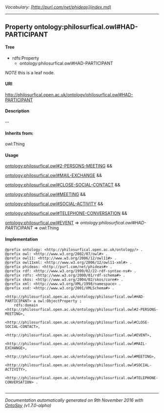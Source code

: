 _Vocabulary: [http://purl.com/net/phideas](index.md)_ 

---	
	




    


## Property ontology:philosurfical.owl#HAD-PARTICIPANT


#### Tree

* rdfs:Property
    * ontology:philosurfical.owl#HAD-PARTICIPANT





*NOTE* this is a leaf node.


#### URI
http://philosurfical.open.ac.uk/ontology/philosurfical.owl#HAD-PARTICIPANT

#### Description
--


#### Inherits from:
owl:Thing



#### Usage


[ontology:philosurfical.owl#2-PERSONS-MEETING](class-ontologyphilosurficalowl2-persons-meeting.md) &amp;&amp;  

[ontology:philosurfical.owl#MAIL-EXCHANGE](class-ontologyphilosurficalowlmail-exchange.md) &amp;&amp;  

[ontology:philosurfical.owl#CLOSE-SOCIAL-CONTACT](class-ontologyphilosurficalowlclose-social-contact.md) &amp;&amp;  

[ontology:philosurfical.owl#MEETING](class-ontologyphilosurficalowlmeeting.md) &amp;&amp;  

[ontology:philosurfical.owl#SOCIAL-ACTIVITY](class-ontologyphilosurficalowlsocial-activity.md) &amp;&amp;  

[ontology:philosurfical.owl#TELEPHONE-CONVERSATION](class-ontologyphilosurficalowltelephone-conversation.md) &amp;&amp;  

[ontology:philosurfical.owl#EVENT](class-ontologyphilosurficalowlevent.md) 
=&gt;&nbsp;_ontology:philosurfical.owl#HAD-PARTICIPANT_&nbsp;=&gt;&nbsp;owl:Thing

#### Implementation
```
@prefix ontology: <http://philosurfical.open.ac.uk/ontology/> .
@prefix owl: <http://www.w3.org/2002/07/owl#> .
@prefix owl11: <http://www.w3.org/2006/12/owl11#> .
@prefix owl11xml: <http://www.w3.org/2006/12/owl11-xml#> .
@prefix phideas: <http://purl.com/net/phideas#> .
@prefix rdf: <http://www.w3.org/1999/02/22-rdf-syntax-ns#> .
@prefix rdfs: <http://www.w3.org/2000/01/rdf-schema#> .
@prefix skos: <http://www.w3.org/2004/02/skos/core#> .
@prefix xml: <http://www.w3.org/XML/1998/namespace> .
@prefix xsd: <http://www.w3.org/2001/XMLSchema#> .

<http://philosurfical.open.ac.uk/ontology/philosurfical.owl#HAD-PARTICIPANT> a owl:ObjectProperty ;
    rdfs:domain <http://philosurfical.open.ac.uk/ontology/philosurfical.owl#2-PERSONS-MEETING>,
        <http://philosurfical.open.ac.uk/ontology/philosurfical.owl#CLOSE-SOCIAL-CONTACT>,
        <http://philosurfical.open.ac.uk/ontology/philosurfical.owl#EVENT>,
        <http://philosurfical.open.ac.uk/ontology/philosurfical.owl#MAIL-EXCHANGE>,
        <http://philosurfical.open.ac.uk/ontology/philosurfical.owl#MEETING>,
        <http://philosurfical.open.ac.uk/ontology/philosurfical.owl#SOCIAL-ACTIVITY>,
        <http://philosurfical.open.ac.uk/ontology/philosurfical.owl#TELEPHONE-CONVERSATION> .


```










---

_Documentation automatically generated on 9th November 2016 with [OntoSpy](http://ontospy.readthedocs.org/ "Open") (v1.7.0-alpha)_